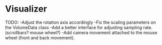 Visualizer
==========

TODO:
-Adjust the rotation axis accordingly
-Fix the scaling parameters on the VolumeData class
-Add a better interface for adjusting sampling rate. (scrollbars? mouse wheel?)
-Add camera movement attached to the mouse wheel (front and back movement).
